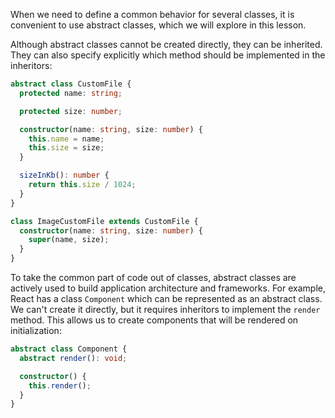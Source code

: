When we need to define a common behavior for several classes, it is convenient to use abstract classes, which we will explore in this lesson.

Although abstract classes cannot be created directly, they can be inherited. They can also specify explicitly which method should be implemented in the inheritors:

```typescript
abstract class CustomFile {
  protected name: string;

  protected size: number;

  constructor(name: string, size: number) {
    this.name = name;
    this.size = size;
  }

  sizeInKb(): number {
    return this.size / 1024;
  }
}

class ImageCustomFile extends CustomFile {
  constructor(name: string, size: number) {
    super(name, size);
  }
}
```

To take the common part of code out of classes, abstract classes are actively used to build application architecture and frameworks. For example, React has a class `Component` which can be represented as an abstract class. We can't create it directly, but it requires inheritors to implement the `render` method. This allows us to create components that will be rendered on initialization:

```typescript
abstract class Component {
  abstract render(): void;

  constructor() {
    this.render();
  }
}
```
